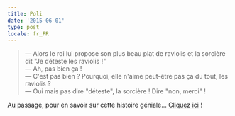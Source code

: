 ```yaml
---
title: Poli
date: '2015-06-01'
type: post
locale: fr_FR
---
```


> — Alors le roi lui propose son plus beau plat de raviolis et la sorcière dit "Je déteste les raviolis !"  
> — Ah, pas bien ça !  
> — C'est pas bien ? Pourquoi, elle n'aime peut-être pas ça du tout, les raviolis ?  
> — Oui mais pas dire "déteste", la sorcière ! Dire "non, merci" !

Au passage, pour en savoir sur cette histoire géniale... [Cliquez ici](https://youtu.be/7LSQWUTPb0Y) !
